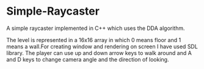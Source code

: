 # Simple-Raycaster
A simple raycaster implemented in C++ which uses the DDA algorithm.

The level is represented in a 16x16 array in which 0 means floor and 1 means a wall.For creating window and rendering on screen I have used
SDL library. The player can use up and down arrow keys to walk around and A and D keys to change camera angle and the direction of looking.

